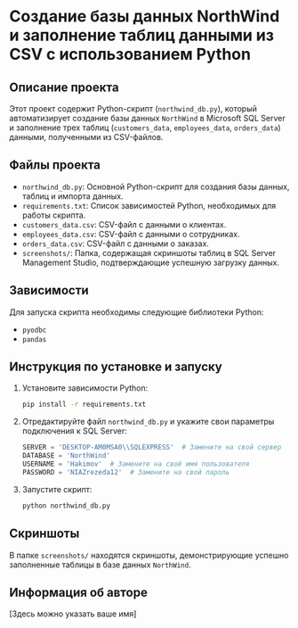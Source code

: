 # Создание базы данных NorthWind и заполнение таблиц данными из CSV с использованием Python

## Описание проекта

Этот проект содержит Python-скрипт (`northwind_db.py`), который автоматизирует создание базы данных `NorthWind` в Microsoft SQL Server и заполнение трех таблиц (`customers_data`, `employees_data`, `orders_data`) данными, полученными из CSV-файлов.

## Файлы проекта

*   `northwind_db.py`: Основной Python-скрипт для создания базы данных, таблиц и импорта данных.
*   `requirements.txt`: Список зависимостей Python, необходимых для работы скрипта.
*   `customers_data.csv`: CSV-файл с данными о клиентах.
*   `employees_data.csv`: CSV-файл с данными о сотрудниках.
*   `orders_data.csv`: CSV-файл с данными о заказах.
*   `screenshots/`: Папка, содержащая скриншоты таблиц в SQL Server Management Studio, подтверждающие успешную загрузку данных.

## Зависимости

Для запуска скрипта необходимы следующие библиотеки Python:

*   `pyodbc`
*   `pandas`

## Инструкция по установке и запуску

1.  Установите зависимости Python:

    ```bash
    pip install -r requirements.txt
    ```

2.  Отредактируйте файл `northwind_db.py` и укажите свои параметры подключения к SQL Server:

    ```python
    SERVER = 'DESKTOP-AM0MSA0\\SQLEXPRESS'  # Замените на свой сервер
    DATABASE = 'NorthWind'
    USERNAME = 'Hakimov'  # Замените на своё имя пользователя
    PASSWORD = 'NIAZrezeda12'  # Замените на свой пароль
    ```

3.  Запустите скрипт:

    ```bash
    python northwind_db.py
    ```

## Скриншоты

В папке `screenshots/` находятся скриншоты, демонстрирующие успешно заполненные таблицы в базе данных `NorthWind`.

## Информация об авторе

[Здесь можно указать ваше имя]